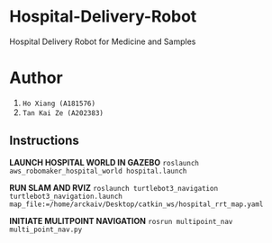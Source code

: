 # Hospital-Delivery-Robot
Hospital Delivery Robot for Medicine and Samples

# Author
1. `Ho Xiang (A181576)`
2. `Tan Kai Ze (A202383)`

## Instructions
**LAUNCH HOSPITAL WORLD IN GAZEBO**
`roslaunch aws_robomaker_hospital_world hospital.launch`

**RUN SLAM AND RVIZ**
`roslaunch turtlebot3_navigation turtlebot3_navigation.launch map_file:=/home/arckaiv/Desktop/catkin_ws/hospital_rrt_map.yaml`

**INITIATE MULITPOINT NAVIGATION**
`rosrun multipoint_nav multi_point_nav.py`
